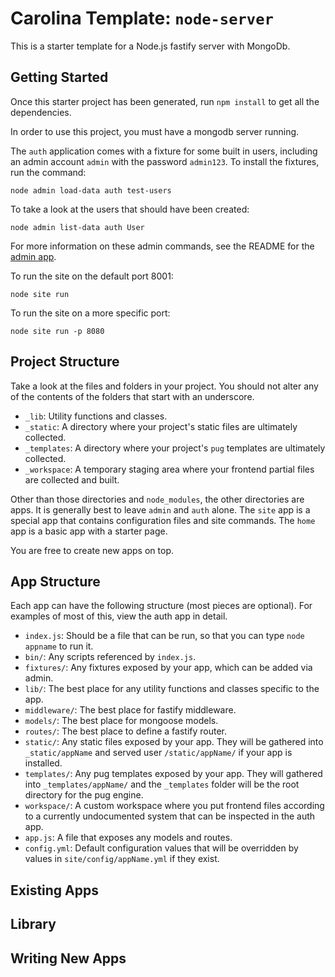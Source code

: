 
# Carolina Template: `node-server` #

This is a starter template for a Node.js fastify server with MongoDb.

## Getting Started #

Once this starter project has been generated, run `npm install` to get all the
dependencies.

In order to use this project, you must have a mongodb server running.

The `auth` application comes with a fixture for some built in users, including
an admin account `admin` with the password `admin123`. To install the fixtures,
run the command:

`node admin load-data auth test-users`

To take a look at the users that should have been created:

`node admin list-data auth User`

For more information on these admin commands, see the README for the
[admin app](./admin/README.md).

To run the site on the default port 8001:

`node site run`

To run the site on a more specific port:

`node site run -p 8080`

## Project Structure #

Take a look at the files and folders in your project. You should not alter
any of the contents of the folders that start with an underscore.

* `_lib`: Utility functions and classes.
* `_static`: A directory where your project's static files are ultimately collected.
* `_templates`: A directory where your project's `pug` templates are ultimately collected.
* `_workspace`: A temporary staging area where your frontend partial files are collected and built.

Other than those directories and `node_modules`, the other directories are apps.
It is generally best to leave `admin` and `auth` alone. The `site` app is a special
app that contains configuration files and site commands.
The `home` app is a basic app with a starter page.

You are free to create new apps on top.

## App Structure #

Each app can have the following structure (most pieces are optional).
For examples of most of this, view the auth app in detail.

* `index.js`: Should be a file that can be run, so that you can type `node appname` to run it.
* `bin/`: Any scripts referenced by `index.js`.
* `fixtures/`: Any fixtures exposed by your app, which can be added via admin.
* `lib/`: The best place for any utility functions and classes specific to the app.
* `middleware/`: The best place for fastify middleware.
* `models/`: The best place for mongoose models.
* `routes/`: The best place to define a fastify router.
* `static/`: Any static files exposed by your app. They will be gathered into `_static/appName` and served user `/static/appName/` if your app is installed.
* `templates/`: Any pug templates exposed by your app. They will gathered into `_templates/appName/` and the `_templates` folder will be the root directory for the pug engine.
* `workspace/`: A custom workspace where you put frontend files according to a currently undocumented system that can be inspected in the auth app.
* `app.js`: A file that exposes any models and routes.
* `config.yml`: Default configuration values that will be overridden by values in `site/config/appName.yml` if they exist.

## Existing Apps #

## Library #

## Writing New Apps #
